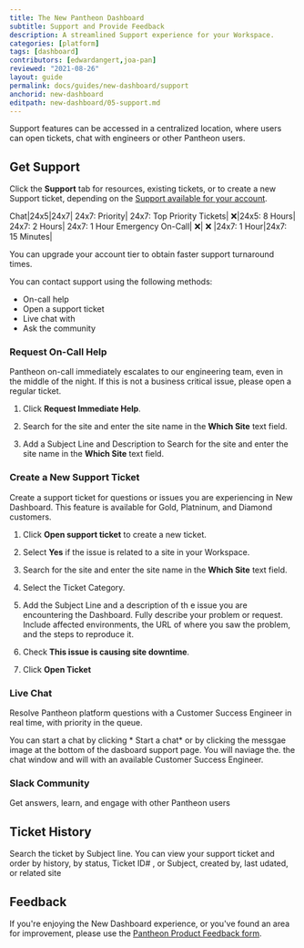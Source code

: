 ```yaml
---
title: The New Pantheon Dashboard
subtitle: Support and Provide Feedback
description: A streamlined Support experience for your Workspace.
categories: [platform]
tags: [dashboard]
contributors: [edwardangert,joa-pan]
reviewed: "2021-08-26"
layout: guide
permalink: docs/guides/new-dashboard/support
anchorid: new-dashboard
editpath: new-dashboard/05-support.md
---
```


Support features can be accessed in a centralized location, where users can open tickets, chat with engineers or other Pantheon users.

## Get Support

Click the **Support** tab for resources, existing tickets, or to create a new Support ticket, depending on the [Support available for your account](/support). 

Chat|24x5|24x7|	24x7: Priority|	24x7: Top Priority
Tickets| ❌|24x5: 8 Hours|	24x7: 2 Hours|	24x7: 1 Hour
Emergency On-Call| ❌|	❌	|24x7: 1 Hour|24x7: 15 Minutes|

You can upgrade your account tier to obtain faster support turnaround times.

You can contact support using the following methods:
* On-call help 
* Open a support ticket
* Live chat with 
* Ask the community 

### Request On-Call Help 

Pantheon on-call immediately escalates to our engineering team, even in the middle of the night. If this is not a business critical issue, please open a regular ticket.

1. Click **Request Immediate Help**.

1. Search for the site and enter the site name in the **Which Site** text field.

1. Add a Subject Line and Description to Search for the site and enter the site name in the **Which Site** text field.

### Create a New Support Ticket

Create a support ticket for questions or issues you are experiencing in New Dashboard. This feature is available for Gold, Platninum, and Diamond customers.

1. Click **Open support ticket** to create a new ticket. 

1. Select **Yes** if the issue is related to a site in your Workspace. 

1. Search for the site and enter the site name in the **Which Site** text field.

1. Select the Ticket Category.

1. Add the Subject Line and a description of th e issue you are encountering the Dashboard. Fully describe your problem or request. Include affected environments, the URL of where you saw the problem, and the steps to reproduce it.

1. Check **This issue is causing site downtime**.

1. Click **Open Ticket**

### Live Chat

Resolve Pantheon platform questions with a Customer Success Engineer in real time, with priority in the queue.

You can start a chat by clicking * Start a chat* or by clicking the messgae image at the bottom of the dasboard support page. You will naviage the. the chat window and will with an available Customer Success Engineer. 


### Slack Community 
Get answers, learn, and engage with other Pantheon users


## Ticket History 

Search the ticket by Subject line. 
You can view your support ticket  and order by history, by status, Ticket ID# , or Subject, created by, last udated, or related site


## Feedback

If you're enjoying the New Dashboard experience, or you've found an area for improvement, please use the [Pantheon Product Feedback form](https://forms.gle/7Ur2kdoYWrAh82ic6).
